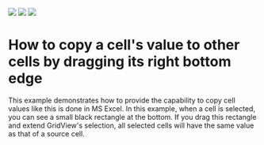 <!-- default badges list -->
![](https://img.shields.io/endpoint?url=https://codecentral.devexpress.com/api/v1/VersionRange/128626411/10.1.4%2B)
[![](https://img.shields.io/badge/Open_in_DevExpress_Support_Center-FF7200?style=flat-square&logo=DevExpress&logoColor=white)](https://supportcenter.devexpress.com/ticket/details/E2621)
[![](https://img.shields.io/badge/📖_How_to_use_DevExpress_Examples-e9f6fc?style=flat-square)](https://docs.devexpress.com/GeneralInformation/403183)
<!-- default badges end -->
# How to copy a cell's value to other cells by dragging its right bottom edge


<p>This example demonstrates how to provide the capability to copy cell values like this is done in MS Excel. In this example, when a cell is selected, you can see a small black rectangle at the bottom. If you drag this rectangle and extend GridView's selection, all selected cells will have the same value as that of a source cell.</p>

<br/>


